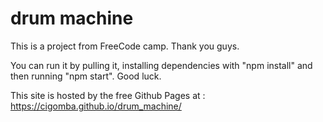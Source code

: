# drum machine

This is a project from FreeCode camp. Thank you guys.

You can run it by pulling it, installing dependencies with "npm install" and then running "npm start". Good luck.

This site is hosted by the free Github Pages at : https://cigomba.github.io/drum_machine/

